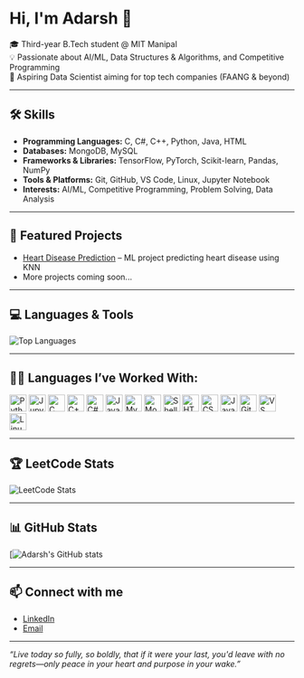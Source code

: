 # Hi, I'm Adarsh 👋

🎓 Third-year B.Tech student @ MIT Manipal  
💡 Passionate about AI/ML, Data Structures & Algorithms, and Competitive Programming  
🚀 Aspiring Data Scientist aiming for top tech companies (FAANG & beyond)

---

## 🛠️ Skills
- **Programming Languages:** C, C#, C++, Python, Java, HTML
- **Databases:** MongoDB, MySQL
- **Frameworks & Libraries:** TensorFlow, PyTorch, Scikit-learn, Pandas, NumPy  
- **Tools & Platforms:** Git, GitHub, VS Code, Linux, Jupyter Notebook  
- **Interests:** AI/ML, Competitive Programming, Problem Solving, Data Analysis

---

## 📂 Featured Projects      
- [Heart Disease Prediction](https://github.com/adars-h-agrawal/heart-disease-prediction) – ML project predicting heart disease using KNN 
- More projects coming soon...

---

## 💻 Languages & Tools
![Top Languages](https://github-readme-stats.vercel.app/api/top-langs/?username=adars-h-agrawal&layout=compact&theme=radical&langs_count=10)

---

## 👨‍💻 Languages I’ve Worked With:
<img src="https://cdn.jsdelivr.net/gh/devicons/devicon/icons/python/python-original.svg" alt="Python" width="30"/> <img src="https://cdn.jsdelivr.net/gh/devicons/devicon/icons/jupyter/jupyter-original.svg" alt="Jupyter" width="30"/> <img src="https://cdn.jsdelivr.net/gh/devicons/devicon/icons/c/c-original.svg" alt="C" width="30"/> <img src="https://cdn.jsdelivr.net/gh/devicons/devicon/icons/cplusplus/cplusplus-original.svg" alt="C++" width="30"/> <img src="https://cdn.jsdelivr.net/gh/devicons/devicon/icons/csharp/csharp-original.svg" alt="C#" width="30"/> <img src="https://cdn.jsdelivr.net/gh/devicons/devicon/icons/java/java-original.svg" alt="Java" width="30"/> <img src="https://cdn.jsdelivr.net/gh/devicons/devicon/icons/mysql/mysql-original-wordmark.svg" alt="MySQL" width="30"/> <img src="https://cdn.jsdelivr.net/gh/devicons/devicon/icons/mongodb/mongodb-original.svg" alt="MongoDB" width="30"/> <img src="https://cdn.jsdelivr.net/gh/devicons/devicon/icons/bash/bash-original.svg" alt="Shell" width="30"/> <img src="https://cdn.jsdelivr.net/gh/devicons/devicon/icons/html5/html5-original.svg" alt="HTML" width="30"/> <img src="https://cdn.jsdelivr.net/gh/devicons/devicon/icons/css3/css3-original.svg" alt="CSS" width="30"/> <img src="https://cdn.jsdelivr.net/gh/devicons/devicon/icons/javascript/javascript-original.svg" alt="JavaScript" width="30"/> <img src="https://cdn.jsdelivr.net/gh/devicons/devicon/icons/git/git-original.svg" alt="Git" width="30"/> <img src="https://cdn.jsdelivr.net/gh/devicons/devicon/icons/vscode/vscode-original.svg" alt="VS Code" width="30"/> <img src="https://cdn.jsdelivr.net/gh/devicons/devicon/icons/linux/linux-original.svg" alt="Linux" width="30"/>

---

## 🏆 LeetCode Stats
![LeetCode Stats](https://leetcard.jacoblin.cool/adarsh_a_grawal?theme=dark&font=JetBrains%20Mono)

---

## 📊 GitHub Stats
[![Adarsh's GitHub stats](https://github-readme-stats.vercel.app/api?username=adars-h-agrawal&show_icons=true&theme=github_dark)

---

## 📫 Connect with me
- [LinkedIn](https://www.linkedin.com/in/adarsh-agrawal-76665a222/)  
- [Email](mailto:agrawaladarsh2005@gmail.com)  

---

*“Live today so fully, so boldly, that if it were your last, you'd leave with no regrets—only peace in your heart and purpose in your wake.”*
